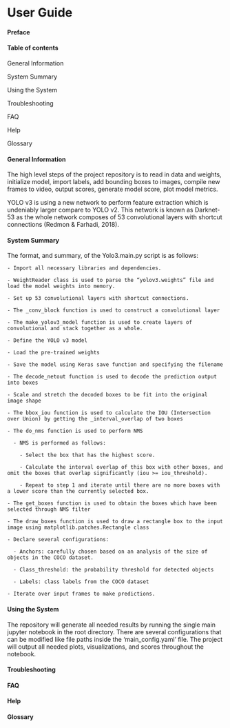 # User Guide

#### Preface 

#### Table of contents 

  General Information 

  System Summary 

  Using the System 

  Troubleshooting  

  FAQ  

  Help   

  Glossary 

 

#### General Information 

  The high level steps of the project repository is to read in data and weights, initialize model, import labels, add bounding boxes to images, compile new frames to video, output scores, generate model score, plot model metrics. 

  YOLO v3 is using a new network to perform feature extraction which is undeniably larger compare to YOLO v2. This network is known as Darknet-53 as the whole network composes of 53 convolutional layers with shortcut connections (Redmon & Farhadi, 2018). 

#### System Summary 

  The format, and summary, of the Yolo3.main.py script is as follows: 

    - Import all necessary libraries and dependencies. 

    - WeightReader class is used to parse the “yolov3.weights” file and load the model weights into memory. 

    - Set up 53 convolutional layers with shortcut connections. 

    - The _conv_block function is used to construct a convolutional layer 

    - The make_yolov3_model function is used to create layers of convolutional and stack together as a whole. 

    - Define the YOLO v3 model 

    - Load the pre-trained weights  

    - Save the model using Keras save function and specifying the filename 

    - The decode_netout function is used to decode the prediction output into boxes 

    - Scale and stretch the decoded boxes to be fit into the original image shape 

    - The bbox_iou function is used to calculate the IOU (Intersection over Union) by getting the _interval_overlap of two boxes 

    - The do_nms function is used to perform NMS 

      - NMS is performed as follows: 

        - Select the box that has the highest score. 

        - Calculate the interval overlap of this box with other boxes, and omit the boxes that overlap significantly (iou >= iou_threshold). 

        - Repeat to step 1 and iterate until there are no more boxes with a lower score than the currently selected box.  

    - The get_boxes function is used to obtain the boxes which have been selected through NMS filter 

    - The draw_boxes function is used to draw a rectangle box to the input image using matplotlib.patches.Rectangle class 

    - Declare several configurations: 

      - Anchors: carefully chosen based on an analysis of the size of objects in the COCO dataset. 

      - Class_threshold: the probability threshold for detected objects 

      - Labels: class labels from the COCO dataset 

    - Iterate over input frames to make predictions. 

#### Using the System 

  The repository will generate all needed results by running the single main jupyter notebook in the root directory. There are several configurations that can be modified like file paths inside the ‘main_config.yaml’ file. The project will output all needed plots, visualizations, and scores throughout the notebook. 

#### Troubleshooting 

#### FAQ 

#### Help 

#### Glossary 
